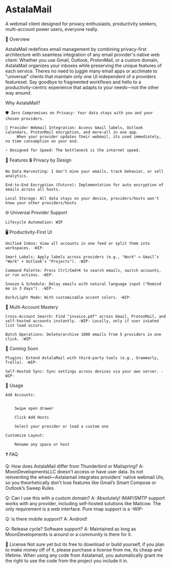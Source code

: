 # AstalaMail 


A webmail client designed for privacy enthusiasts, productivity seekers, multi-account power users, everyone really.


🌟 Overview

AstalaMail redefines email management by combining privacy-first architecture with seamless integration of any email provider's native web client. Whether you use Gmail, Outlook, ProtonMail, or a custom domain, AstalaMail organizes your inboxes while preserving the unique features of each service. Theres no need to juggle many email apps or acclimate to "universal" clients that maintain only one UI independent of a providers featureset. Say goodbye to fragmented workflows and hello to a productivity-centric experience that adapts to your needs—not the other way around.

Why AstalaMail?

    🛡️ Zero Compromises on Privacy: Your data stays with you and your chosen providers.

    🚀 Provider Webmail Integration: Access Gmail labels, Outlook calendars, ProtonMail encryption, and more—all in one app.
         When your provider updates their webmail, its used immediately, no time consumption on your end.

    ⚡ Designed for Speed: The bottleneck is the internet speed.

🎯 Features
🔒 Privacy by Design

    No Data Harvesting: I don’t mine your emails, track behavior, or sell analytics.

    End-to-End Encryption (Future): Implementation for auto encryption of emails across all hosts.

    Local Storage: All data stays on your device, providers/hosts won't know your other providers/hosts

🌐 Universal Provider Support

    Lifecycle Automation: WIP

🖥️ Productivity-First UI

    Unified Inbox: View all accounts in one feed or split them into workspaces. -WIP-

    Smart Labels: Apply labels across providers (e.g., "Work" = Gmail’s "Work" + Outlook’s "Projects"). -WIP-

    Command Palette: Press Ctrl/Cmd+K to search emails, switch accounts, or run actions. -WIP-

    Snooze & Schedule: Delay emails with natural language input ("Remind me in 3 days"). -WIP-

    Dark/Light Mode: With customizable accent colors. -WIP-

🔄 Multi-Account Mastery

    Cross-Account Search: Find "invoice.pdf" across Gmail, ProtonMail, and self-hosted accounts instantly. -WIP- Locally, only if user iniated list load occurs.

    Batch Operations: Delete/archive 1000 emails from 5 providers in one click. -WIP-

🚧 Coming Soon

    Plugins: Extend AstalaMail with third-party tools (e.g., Grammarly, Trello). -WIP-

    Self-Hosted Sync: Sync settings across devices via your own server. -WIP-


📖 Usage

    Add Accounts:


        Swipe open drawer
        
        Click Add Hosts

        Select your provider or load a custom one

    Customize Layout:
        
        Rename any space or host


❓ FAQ

Q: How does AstalaMail differ from Thunderbird or Mailspring?
A: MoonDevelopmentsLLC doesn't access or have user data. Its not reinventing the wheel—Astalamail integrates providers' native webmail UIs, so you theorhetically don't lose features like Gmail’s Smart Compose or Outlook’s Sweep Rules. 

Q: Can I use this with a custom domain?
A: Absolutely! IMAP/SMTP support works with any provider, including self-hosted solutions like Mailcow. The only requirement is a web interface. Pure imap support is a -WIP-

Q: Is there mobile support?
A: Android!

Q: Release cycle? Software support?
A: Maintained as long as MoonDevelopments is around or a community is there for it.

📜 License
Not sure yet but its free to download or build yourself, if you plan to make money off of it, please purchase a license from me, its cheap and lifetime. 
When using any code from Astalamail, you automatically grant me the right to use the code from the project you include it in.
